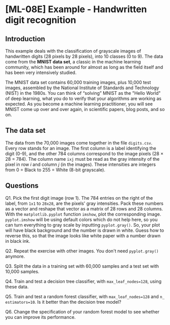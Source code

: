 # [ML-08E] Example - Handwritten digit recognition

## Introduction

This example deals with the classification of grayscale images of handwritten digits (28 pixels by 28 pixels), into 10 classes (0 to 9). The data come from the **MNIST data set**, a classic in the machine learning community, which has been around for almost as long as the field itself and has been very intensively studied. 

The MNIST data set contains 60,000 training images, plus 10,000 test images, assembled by the National Institute of Standards and Technology (NIST) in the 1980s. You can think of “solving” MNIST as the "Hello World" of deep learning, what you do to verify that your algorithms are working as expected. As you become a machine learning practitioner, you will see MNIST come up over and over again, in scientific papers, blog posts, and so on.

## The data set

The data from the 70,000 images come together in the file `digits.csv`. Every row stands for an image. The first column is a label identifying the digit (0-9), and the other 784 columns correspond to the image pixels (28 $\times$ 28 = 784). The column name `ixj` must be read as the gray intensity of the pixel in row $i$ and column $j$ (in the images). These intensities are integers from 0 = Black to 255 = White (8-bit grayscale).

## Questions

Q1. Pick the first digit image (row 1). The 784 entries on the right of the label, from `1x1` to `28x28`, are the pixels' gray intensities. Pack these numbers as a vector and reshape that vector as a matrix of 28 rows and 28 columns. With the `matplotlib.pyplot` function `imshow`, plot the corresponding image. `pyplot.imshow` will be using default colors which do not help here, so you can turn everything to gray scale by inputting `pyplot.gray()`. So, your plot will have black background and the number is drawn in white. Guess how to reverse this, so that the image looks like white paper with a number drawn in black ink.

Q2. Repeat the exercise with other images. You don't need `pyplot.gray()` anymore.

Q3. Split the data in a training set with 60,000 samples and a test set with 10,000 samples.

Q4. Train and test a decision tree classifier, with `max_leaf_nodes=128`, using these data.

Q5. Train and test a random forest classifier, with  `max_leaf_nodes=128` and `n_ estimators=10`. Is it better than the decision tree model?

Q6. Change the specification of your random forest model to see whether you can improve its performance.
